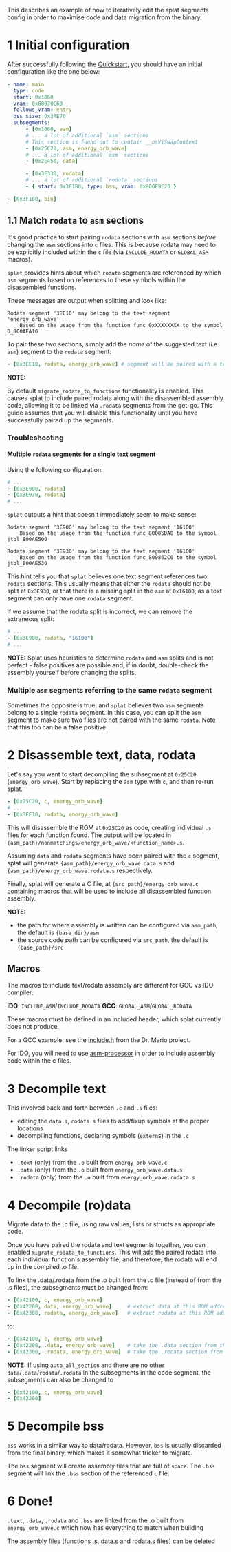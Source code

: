 This describes an example of how to iteratively edit the splat segments config in order to maximise code and data migration from the binary.

# 1 Initial configuration

After successfully following the [Quickstart](https://github.com/ethteck/splat/wiki/Quickstart), you should have an initial configuration like the one below:

```yaml
- name: main
  type: code
  start: 0x1060
  vram: 0x80070C60
  follows_vram: entry
  bss_size: 0x3AE70
  subsegments:
      - [0x1060, asm]
      # ... a lot of additional `asm` sections
      # This section is found out to contain __osViSwapContext
      - [0x25C20, asm, energy_orb_wave]
      # ... a lot of additional `asm` sections
      - [0x2E450, data]

      - [0x3E330, rodata]
      # ... a lot of additional `rodata` sections
      - { start: 0x3F1B0, type: bss, vram: 0x800E9C20 }

- [0x3F1B0, bin]
```

## 1.1 Match `rodata` to `asm` sections

It's good practice to start pairing `rodata` sections with `asm` sections _before_ changing the `asm` sections into `c` files. This is because rodata may need to be explicitly included within the `c` file (via `INCLUDE_RODATA` or `GLOBAL_ASM` macros).

`splat` provides hints about which `rodata` segments are referenced by which `asm` segments based on references to these symbols within the disassembled functions.

These messages are output when splitting and look like:

```
Rodata segment '3EE10' may belong to the text segment 'energy_orb_wave'
    Based on the usage from the function func_0xXXXXXXXX to the symbol D_800AEA10
```

To pair these two sections, simply add the _name_ of the suggested text (i.e. `asm`) segment to the `rodata` segment:

```yaml
- [0x3EE10, rodata, energy_orb_wave] # segment will be paired with a text (i.e. asm or c) segment named "energy_orb_wave"
```

**NOTE:**

By default `migrate_rodata_to_functions` functionality is enabled. This causes splat to include paired rodata along with the disassembled assembly code, allowing it to be linked via `.rodata` segments from the get-go. This guide assumes that you will disable this functionality until you have successfully paired up the segments.

### Troubleshooting

#### Multiple `rodata` segments for a single text segment

Using the following configuration:
```yaml
# ...
- [0x3E900, rodata]
- [0x3E930, rodata]
# ...
```

`splat` outputs a hint that doesn't immediately seem to make sense:

```
Rodata segment '3E900' may belong to the text segment '16100'
    Based on the usage from the function func_80085DA0 to the symbol jtbl_800AE500

Rodata segment '3E930' may belong to the text segment '16100'
    Based on the usage from the function func_800862C0 to the symbol jtbl_800AE530
```

This hint tells you that `splat` believes one text segment references two `rodata` sections. This usually means that either the `rodata` should not be split at `0x3E930`, or that there is a missing split in the `asm` at `0x16100`, as a text segment can only have one `rodata` segment.

If we assume that the rodata split is incorrect, we can remove the extraneous split:

```yaml
# ...
- [0x3E900, rodata, "16100"]
# ...
```

**NOTE:** Splat uses heuristics to determine `rodata` and `asm` splits and is not perfect - false positives are possible and, if in doubt, double-check the assembly yourself before changing the splits.


### Multiple `asm` segments referring to the same `rodata` segment

Sometimes the opposite is true, and `splat` believes two `asm` segments belong to a single `rodata` segment. In this case, you can split the `asm` segment to make sure two files are not paired with the same `rodata`. Note that this too can be a false positive.


# 2 Disassemble text, data, rodata

Let's say you want to start decompiling the subsegment at `0x25C20` (`energy_orb_wave`). Start by replacing the `asm` type with `c`, and then re-run splat.

```yaml
- [0x25C20, c, energy_orb_wave]
# ...
- [0x3EE10, rodata, energy_orb_wave]
```

This will disassemble the ROM at `0x25C20` as code, creating individual `.s` files for each function found. The output will be located in `{asm_path}/nonmatchings/energy_orb_wave/<function_name>.s`.

Assuming `data` and `rodata` segments have been paired with the `c` segment, splat will generate `{asm_path}/energy_orb_wave.data.s` and `{asm_path}/energy_orb_wave.rodata.s` respectively.

Finally, splat will generate a C file, at `{src_path}/energy_orb_wave.c` containing macros that will be used to include all disassembled function assembly.

**NOTE:**
- the path for where assembly is written can be configured via `asm_path`, the default is `{base_dir}/asm`
- the source code path can be configured via `src_path`, the default is `{base_path}/src`

## Macros

The macros to include text/rodata assembly are different for GCC vs IDO compiler:

**IDO**: `INCLUDE_ASM`/`INCLUDE_RODATA`
**GCC**: `GLOBAL_ASM`/`GLOBAL_RODATA`

These macros must be defined in an included header, which splat currently does not produce.

For a GCC example, see the [include.h](https://github.com/AngheloAlf/drmario64/blob/master/include/include_asm.h) from the Dr. Mario project.

For IDO, you will need to use [asm-processor](https://github.com/simonlindholm/asm-processor) in order to include assembly code within the c files.


# 3 Decompile text

This involved back and forth between `.c` and `.s` files:

- editing the `data.s`, `rodata.s` files to add/fixup symbols at the proper locations
- decompiling functions, declaring symbols (`extern`s) in the `.c`

The linker script links
- `.text` (only) from the `.o` built from `energy_orb_wave.c`
- `.data` (only) from the `.o` built from `energy_orb_wave.data.s`
- `.rodata` (only) from the `.o` built from `energy_orb_wave.rodata.s`

# 4 Decompile (ro)data

Migrate data to the .c file, using raw values, lists or structs as appropriate code.

Once you have paired the rodata and text segments together, you can enabled `migrate_rodata_to_functions`. This will add the paired rodata into each individual function's assembly file, and therefore, the rodata will end up in the compiled .o file.

To link the .data/.rodata from the .o built from the .c file (instead of from the .s files), the subsegments must be changed from:

```yaml
- [0x42100, c, energy_orb_wave]
- [0x42200, data, energy_orb_wave]     # extract data at this ROM address as energy_orb_wave.data.s
- [0x42300, rodata, energy_orb_wave]   # extract rodata at this ROM address as energy_orb_wave.rodata.s
```

to:

```yaml
- [0x42100, c, energy_orb_wave]
- [0x42200, .data, energy_orb_wave]    # take the .data section from the compiled c file named energy_orb_wave
- [0x42300, .rodata, energy_orb_wave]  # take the .rodata section from the compiled c file named energy_orb_wave
```


**NOTE:**
If using `auto_all_section` and there are no other `data`/`.data`/`rodata`/`.rodata` in the subsegments in the code segment, the subsegments can also be changed to

```yaml
- [0x42100, c, energy_orb_wave]
- [0x42200]
```

# 5 Decompile bss

`bss` works in a similar way to data/rodata. However, `bss` is usually discarded from the final binary, which makes it somewhat tricker to migrate.

The `bss` segment will create assembly files that are full of `space`. The `.bss` segment will link the `.bss` section of the referenced `c` file.

# 6 Done!

`.text`, `.data`, `.rodata` and `.bss` are linked from the .o built from `energy_orb_wave.c` which now has everything to match when building

The assembly files (functions .s, data.s and rodata.s files) can be deleted
